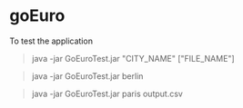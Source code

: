 # goEuro

To test the application 
>java -jar GoEuroTest.jar "CITY_NAME"  ["FILE_NAME"]

>java -jar GoEuroTest.jar berlin

>java -jar GoEuroTest.jar paris output.csv

